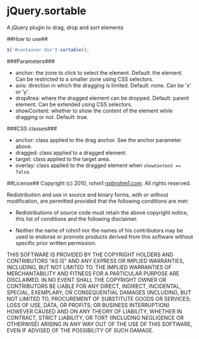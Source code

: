jQuery.sortable
===============

A jQuery plugin to drag, drop and sort elements

##How to use##

```js
$('#container div').sortable();
```

###Parameters###
* anchor: the zone to click to select the element. Default: the element. Can be restricted to a smaller zone using CSS selectors.
* axis: direction in which the dragging is limited. Default: none. Can be 'x' or 'y'.
* dropArea: where the dragged element can be dropped. Default: parent element. Can be extended using CSS selectors.
* showContent: whether to show the content of the element while dragging or not. Default: true.

###CSS classes###
* anchor: class applied to the drag anchor. See the anchor parameter above.
* dragged: class applied to a dragged element.
* target: class applied to the target area.
* overlay: class applied to the dragged element when ```showContent == false```.

##License##
Copyright (c) 2010, rohm1 <rp@rohm1.com>.
All rights reserved.

Redistribution and use in source and binary forms, with or without
modification, are permitted provided that the following conditions
are met:

* Redistributions of source code must retain the above copyright
notice, this list of conditions and the following disclaimer.

* Neither the name of rohm1 nor the names of his
contributors may be used to endorse or promote products derived
from this software without specific prior written permission.

THIS SOFTWARE IS PROVIDED BY THE COPYRIGHT HOLDERS AND CONTRIBUTORS
"AS IS" AND ANY EXPRESS OR IMPLIED WARRANTIES, INCLUDING, BUT NOT
LIMITED TO, THE IMPLIED WARRANTIES OF MERCHANTABILITY AND FITNESS
FOR A PARTICULAR PURPOSE ARE DISCLAIMED. IN NO EVENT SHALL THE
COPYRIGHT OWNER OR CONTRIBUTORS BE LIABLE FOR ANY DIRECT, INDIRECT,
INCIDENTAL, SPECIAL, EXEMPLARY, OR CONSEQUENTIAL DAMAGES (INCLUDING,
BUT NOT LIMITED TO, PROCUREMENT OF SUBSTITUTE GOODS OR SERVICES;
LOSS OF USE, DATA, OR PROFITS; OR BUSINESS INTERRUPTION) HOWEVER
CAUSED AND ON ANY THEORY OF LIABILITY, WHETHER IN CONTRACT, STRICT
LIABILITY, OR TORT (INCLUDING NEGLIGENCE OR OTHERWISE) ARISING IN
ANY WAY OUT OF THE USE OF THIS SOFTWARE, EVEN IF ADVISED OF THE
POSSIBILITY OF SUCH DAMAGE.